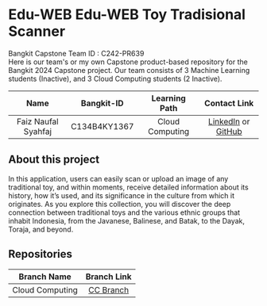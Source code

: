# Edu-WEB Edu-WEB Toy Tradisional Scanner

Bangkit Capstone Team ID : C242-PR639	 <br>
Here is our team's or my own Capstone product-based repository for the Bangkit 2024 Capstone project. Our team consists of 3 Machine Learning students (Inactive), and 3 Cloud Computing students (2 Inactive). 


|              Name              | Bangkit-ID |   Learning Path    |                                                       Contact Link                                                       |
| :----------------------------: | :--------: | :----------------: | :----------------------------------------------------------------------------------------------------------------------: |
| Faiz Naufal Syahfaj | C134B4KY1367	 |  Cloud Computing |            [LinkedIn](https://www.linkedin.com/in/faiz-naufal-s-504910273/) or [GitHub](https://github.com/Faizz13)             |

## About this project

In this application, users can easily scan or upload an image of any traditional toy, and within moments, receive detailed information about its history, how it’s used, and its significance in the culture from which it originates. As you explore this collection, you will discover the deep connection between traditional toys and the various ethnic groups that inhabit Indonesia, from the Javanese, Balinese, and Batak, to the Dayak, Toraja, and beyond.

## Repositories

|    Branch Name     |                                      Branch Link                                         |
| :----------------: | :--------------------------------------------------------------------------------------: |
| Cloud Computing | [CC Branch](https://github.com/Faizz13/Edu-WEB/tree/Cloud_Computing) |
